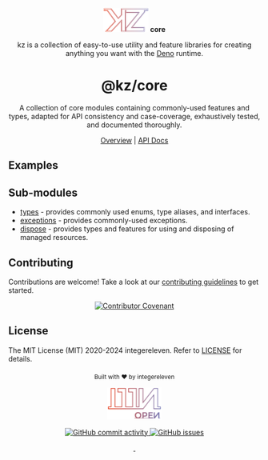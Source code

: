 <p align="center">
<img alt="kz logo" height="48" src="https://raw.githubusercontent.com/i11n/.github/main/svg/kz/color/kz.svg" />
<strong>core</strong>
</p>

<p align="center">
kz is a collection of easy-to-use utility and feature libraries for creating anything you want with the <a href="https://deno.com">Deno</a> runtime.
</p>

<h1 align="center">@kz/core</h1>

<p align="center">
A collection of core modules containing commonly-used features and types, adapted for API consistency and case-coverage, exhaustively tested, and documented thoroughly.
</p>

<p align="center">
<a href="https://jsr.io/@kz/core">Overview</a> |
<a href="https://jsr.io/@kz/core/doc">API Docs</a>
</p>

## Examples

<!-- TODO: Add examples for main module -->

## Sub-modules

- [types][types] - provides commonly used enums, type aliases, and interfaces.
- [exceptions][exceptions] - provides commonly-used exceptions.
- [dispose][dispose] - provides types and features for using and disposing of managed resources.

## Contributing

Contributions are welcome! Take a look at our [contributing guidelines][contributing] to get started.

<p align="center">
<a href="https://github.com/i11n/.github/blob/main/.github/CODE_OF_CONDUCT.md">
  <img alt="Contributor Covenant" src="https://img.shields.io/badge/Contributor%20Covenant-2.1-4baaaa.svg?style=flat-square" />
</a>
</p>

## License

The MIT License (MIT) 2020-2024 integereleven. Refer to [LICENSE][license] for details.

<p align="center">
<sub>Built with ❤ by integereleven</sub>
</p>

<p align="center">
<img
  alt="kz.io logo"
  height="64"
  src="https://raw.githubusercontent.com/i11n/.github/main/svg/brand/color/open-stroke.svg"
/>
</p>

<p align="center">
<a href="https://github.com/kz-io/core/commits">
  <img alt="GitHub commit activity" src="https://img.shields.io/github/commit-activity/m/kz-io/core?style=flat-square">
</a>
<a href="https://github.com/kz-io/core/issues">
  <img alt="GitHub issues" src="https://img.shields.io/github/issues-raw/kz-io/core?style=flat-square">
</a>
</p>

<p align="center">
<a href="https://jsr.io/@kz/core">
  <img src="https://jsr.io/badges/@kz/core" alt="" />
</a>
<a href="https://jsr.io/@kz/core">
  <img src="https://jsr.io/badges/@kz/core/score" alt="" />
</a>
</p>

[deno]: https://deno.dom "Deno homepage"
[jsr]: https://jsr.io "JSR homepage"
[branches]: https://github.com/kz-io/core/branches "@kz/core branches on GitHub"
[releases]: https://github.com/kz-io/core/releases "@kz/core releases on GitHub"
[contributing]: https://github.com/kz-io/core/blob/main/CONTRIBUTING.md "@kz/core contributing guidelines"
[license]: https://github.com/kz-io/core/blob/main/LICENSE "@kz/core license"

<!-- TODO: Update with links to modules on jsr -->

[types]: https://doc.deno.land/https://denopkg.com/kz-io/core@dev/types/mod.ts "@kz/core/types module docs"
[exceptions]: https://doc.deno.land/https://denopkg.com/kz-io/core@dev/exceptions/mod.ts "@kz/core/exceptions module docs"
[dispose]: https://doc.deno.land/https://denopkg.com/kz-io/core@dev/dispose/mod.ts "@kz/core/dispose module docs"
